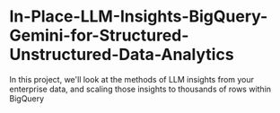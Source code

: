 # In-Place-LLM-Insights-BigQuery-Gemini-for-Structured-Unstructured-Data-Analytics
In this project, we'll look at the methods of  LLM insights from your enterprise data, and scaling those insights to thousands of rows within BigQuery
